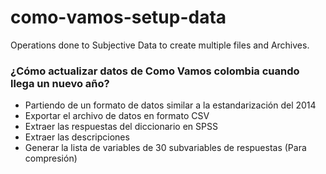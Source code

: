 # como-vamos-setup-data
Operations done to Subjective Data to create multiple files and Archives.

### ¿Cómo actualizar datos de Como Vamos colombia cuando llega un nuevo año?
- Partiendo de un formato de datos similar a la estandarización del 2014
- Exportar el archivo de datos en formato CSV
- Extraer las respuestas del diccionario en SPSS
- Extraer las descripciones
- Generar la lista de variables de 30 subvariables de respuestas (Para compresión)
